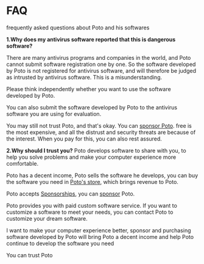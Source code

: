 # FAQ
frequently asked questions about Poto and his softwares

**1.Why does my antivirus software reported that this is dangerous software?**

There are many antivirus programs and companies in the world, and Poto cannot submit software registration one by one. So the software developed by Poto is not registered for antivirus software, and will therefore be judged as intrusted by antivirus software. This is a misunderstanding.

Please think independently whether you want to use the software developed by Poto.

You can also submit the software developed by Poto to the antivirus software you are using for evaluation.

You may still not trust Poto, and that's okay. You can [sponsor Poto](https://ko-fi.com/ispoto). free is the most expensive, and all the distrust and security threats are because of the interest. When you pay for this, you can also rest assured.

**2.Why should I trust you?**
Poto develops software to share with you, to help you solve problems and make your computer experience more comfortable.

Poto has a decent income, Poto sells the software he develops, you can buy the software you need in [Poto's store](https://ko-fi.com/ispoto/shop), which brings revenue to Poto.

Poto accepts [Sponsorships](https://ko-fi.com/ispoto), you can [sponsor](https://ko-fi.com/ispoto) Poto.

Poto provides you with paid custom software service. If you want to customize a software to meet your needs, you can contact Poto to customize your dream software.

I want to make your computer experience better, sponsor and purchasing software developed by Poto will bring Poto a decent income and help Poto continue to develop the software you need

You can trust Poto

